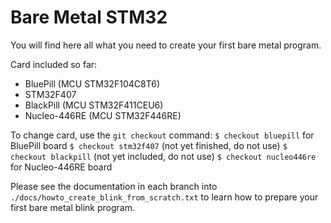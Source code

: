 # Bare Metal STM32
You will find here all what you need to create your first bare metal program.

Card included so far:
- BluePill (MCU STM32F104C8T6)
- STM32F407
- BlackPill (MCU STM32F411CEU6)
- Nucleo-446RE (MCU STM32F446RE)
  
To change card, use the `git checkout` command:
`$ checkout bluepill`    for BluePill board
`$ checkout stm32f407`   (not yet finished, do not use)
`$ checkout blackpill`   (not yet included, do not use)
`$ checkout nucleo446re` for Nucleo-446RE board
  
Please see the documentation in each branch into `./docs/howto_create_blink_from_scratch.txt` to learn how to prepare your first bare metal blink program.
